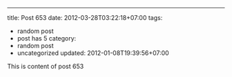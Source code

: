 ---
title: Post 653
date: 2012-03-28T03:22:18+07:00
tags:
  - random post
  - post has 5
category:
  - random post
  - uncategorized
updated: 2012-01-08T19:39:56+07:00

This is content of post 653